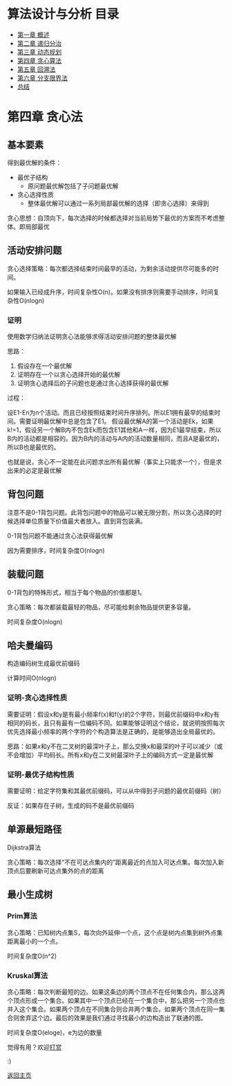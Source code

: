 # 算法设计与分析 目录

- [第一章 概述](Chapter1.md)
- [第二章 递归分治](Chapter2.md)
- [第三章 动态规划](Chapter3.md)
- [第四章 贪心算法](Chapter4.md)
- [第五章 回溯法](Chapter5.md)
- [第六章 分支限界法](Chapter6.md)
- [总结](Summary.md)

# 第四章 贪心法

## 基本要素

得到最优解的条件：

- 最优子结构
	- 原问题最优解包括了子问题最优解
- 贪心选择性质
	- 整体最优解可以通过一系列局部最优解的选择（即贪心选择）来得到

贪心思想：自顶向下，每次选择的时候都选择对当前局势下最优的方案而不考虑整体。即局部最优

## 活动安排问题

贪心选择策略：每次都选择结束时间最早的活动，为剩余活动提供尽可能多的时间。

如果输入已经成升序，时间复杂性O(n)。如果没有排序则需要手动排序，时间复杂性O(nlogn)

### 证明

使用数学归纳法证明贪心法能够求得活动安排问题的整体最优解

思路：

1. 假设存在一个最优解
2. 证明存在一个以贪心选择开始的最优解
3. 证明贪心选择后的子问题也是通过贪心选择获得的最优解

过程：

设E1-En为n个活动。而且已经按照结束时间升序排列。所以E1拥有最早的结束时间。需要证明最优解中总是包含了E1。
假设最优解A的第一个活动是Ek，如果k!=1，假设另一个解B内不包含Ek而包含E1其他和A一样，因为E1最早结束，所以B内的活动都是相容的。因为B内的活动与A内的活动数量相同，而且A是最优的，所以B也是最优的。

也就是说，贪心不一定能在此问题求出所有最优解（事实上只能求一个），但是求出来的必定是最优解

## 背包问题

注意不是0-1背包问题。此背包问题中的物品可以被无限分割，所以贪心选择的时候选择单位质量下价值最大者放入。直到背包装满。

0-1背包问题不能通过贪心法获得最优解

因为需要排序，时间复杂度O(nlogn)

## 装载问题

0-1背包的特殊形式，相当于每个物品的价值都是1。

贪心策略：每次都装载最轻的物品，尽可能给剩余物品提供更多容量。

时间复杂度O(nlogn)

## 哈夫曼编码

构造编码树生成最优前缀码

计算时间O(nlogn)

### 证明-贪心选择性质

需要证明：假设x和y是有最小频率f(x)和f(y)的2个字符，则最优前缀码中x和y有相同的码长，且只有最有一位编码不同。如果能够证明这个结论，就说明按照每次优先选择最小频率的两个字符的个构造算法是正确的，是能够造出全局最优的。

思路：如果x和y不在二叉树的最深叶子上，那么交换x和最深的叶子可以减少（或不会增加）平均码长。所有x和y在二叉树最深叶子上的编码方式一定是最优解

### 证明-最优子结构性质

需要证明：给定字符集和其最优前缀码，可以从中得到子问题的最优前缀码（树）

反证：如果存在子树，生成的码不是最优前缀码

## 单源最短路径

Dijkstra算法

贪心策略：每次选择“不在可达点集内的”距离最近的点加入可达点集。每次加入新顶点后要刷新可达点集外的点的距离

## 最小生成树

### Prim算法

贪心策略：已知树内点集S，每次向外延伸一个点，这个点是树内点集到树外点集距离最小的一个点。

时间复杂度O(n^2)

### Kruskal算法

贪心策略：每次判断最短的边。如果这条边的两个顶点不在任何集合内，那么这两个顶点形成一个集合。如果其中一个顶点已经在一个集合中，那么把另一个顶点也并入这个集合。如果两个顶点在不同集合则合并两个集合。如果两个顶点在同一集合则舍弃这个边。最后的效果是我们通过寻找最小的边构造出了联通的图。

时间复杂度O(eloge)，e为边的数量

觉得有用？欢迎[打赏](../../../donate.md)

:)

[返回主页](../../../index.md)